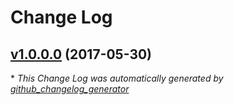 # Change Log

## [v1.0.0.0](https://github.com/Furtif/PoGoEmulator/tree/v1.0.0.0) (2017-05-30)


\* *This Change Log was automatically generated by [github_changelog_generator](https://github.com/skywinder/Github-Changelog-Generator)*